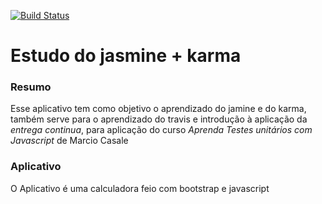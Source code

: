 [![Build Status](https://travis-ci.org/lucasmartines/estudo-jasmine-projeto-pratico.svg?branch=master)](https://travis-ci.org/lucasmartines/estudo-jasmine-projeto-pratico)

# Estudo do jasmine + karma

### Resumo
Esse aplicativo tem como objetivo o aprendizado do jamine e do karma,
também serve para o aprendizado do travis e introdução à aplicação da  *entrega continua*,
para aplicação do curso *Aprenda Testes unitários com Javascript* de Marcio Casale

### Aplicativo
O Aplicativo é uma calculadora feio com bootstrap e javascript